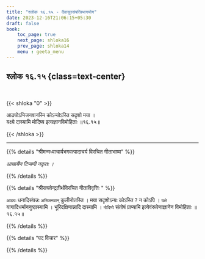```yaml
---
title: "श्लोक १६.१५ - दैवासुरसंपत्विभागयोग"
date: 2023-12-16T21:06:15+05:30
draft: false
book:
    toc_page: true
    next_page: shloka16
    prev_page: shloka14
    menu : geeta_menu
---
```




## श्लोक १६.१५ {class=text-center}

<br/>

{{< shloka  "0"  >}}

आढ्योऽभिजनवानस्मि कोऽन्योऽस्ति सदृशो मया ।  
यक्ष्ये दास्यामि मोदिष्य इत्यज्ञानविमोहिताः ॥१६.१५॥

{{< /shloka >}}

---


{{% details "श्रीमन्मध्वाचार्यभगवत्पादाचर्य विरचित  गीताभाष्य" %}}

*आचार्येण टिप्पणी नकृतः ।*

{{% /details %}}



{{% details "श्रीराघवेन्द्रतीर्थविरचित गीताविवृत्तिः " %}}

`आढ्यः` धनादिसंपन्नः `अभिजनवान्`‌ कुलीनोतस्ति । मया
सदृशोऽन्यः कोऽस्ति ? न कोऽपि । `यक्षे` 
यागादिधर्माननुष्ठास्यामि । भूरिदक्षिणान्नादि दास्यामि । 
`मोदिष्ये` संतोषं प्राप्यामि इत्येवंरूपेणाज्ञानेन 
विमोहिताः ॥१६.१५॥

{{% /details %}}



{{% details "पद विचार" %}}


{{% /details %}}
